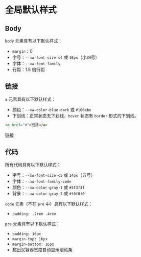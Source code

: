 # 全局默认样式
## Body
`body` 元素具有以下默认样式：

 - `margin`：0
 - 字号：`--aw-font-size-s4` 或 `16px`（小四号）
 - 字体：`--aw-font-family`
 - 行距：1.5 倍行距

## 链接
`a` 元素具有以下默认样式：

 - 颜色：`--aw-color-blue-dark` 或 `#106ebe`
 - 下划线：正常状态无下划线，`hover` 状态有 `border` 形式的下划线。

```html
<a href="#">链接</a>
```

<div class="aw-p">
    <a href="#">链接</a>
</div>

## 代码
所有代码具有以下默认样式：

 - 字号：`--aw-font-size-c5` 或 `14px`（五号）
 - 字体：`--aw-font-family-code`
 - 颜色：`--aw-color-gray-1` 或 `#3f3f3f`
 - 背景：`--aw-color-gray-7` 或 `#f0f0f0`

`code` 元素（不在 `pre` 中）具有以下默认样式：

 - `padding: .2rem .4rem`

`pre` 元素具有以下默认样式：

 - `padding: 16px`
 - `margin-top: 16px`
 - `margin-bottom: 16px`
 - 超出父容器宽度自动显示滚动条

